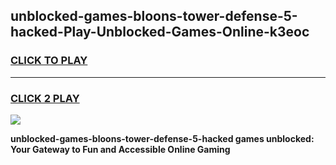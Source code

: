 
## unblocked-games-bloons-tower-defense-5-hacked-Play-Unblocked-Games-Online-k3eoc
<h3>
<a href="https://premium76.site?title=unblocked-games-bloons-tower-defense-5-hacked&ref=25A">CLICK TO PLAY</a></h3>
<hr>

<h3>
<a href="https://premium76.site?title=unblocked-games-bloons-tower-defense-5-hacked&ref=25A">CLICK 2 PLAY</a>
  
</h3>

<a href="https://premium76.site?title=unblocked-games-bloons-tower-defense-5-hacked&ref=25A"><img src="https://clearcache.store/games.png"></a>


**unblocked-games-bloons-tower-defense-5-hacked games unblocked: Your Gateway to Fun and Accessible Online Gaming**
